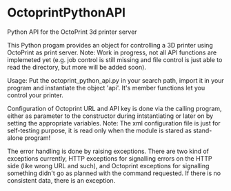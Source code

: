 # OctoprintPythonAPI
Python API for the OctoPrint 3d printer server

This Python progam provides an object for controlling a 3D printer using OctoPrint as print server. Note: Work in progress, not all API functions are implemeted yet (e.g. job control is still missing and file control is just able to read the directory, but more will be added soon).

Usage: Put the octoprint_python_api.py in your search path, import it in your program and instantiate the object 'api'. It's member functions let you control your printer.

Configuration of Octoprint URL and API key is done via the calling program, either as parameter to the constructor during intstantiating or later on by setting the appropriate variables. Note: The xml configuration file is just for self-testing purpose, it is read only when the module is stared as stand-alone program!

The error handling is done by raising exceptions. There are two kind of exceptions currently, HTTP exceptions for signalling errors on the HTTP side (like wrong URL and such), and Octoprint exceptions for signalling something didn't go as planned with the command requested. If there is no consistent data, there is an exception.
